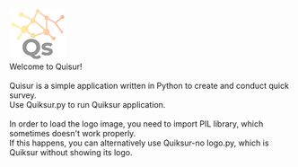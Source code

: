 ![](logo.png)<br />
Welcome to Quisur!<br /><br />
Quisur is a simple application written in Python to create and conduct quick survey. <br />Use Quiksur.py to run Quiksur application.<br /><br />
In order to load the logo image, you need to import PIL library, which sometimes doesn't work properly. <br />If this happens, you can alternatively use Quiksur-no logo.py, which is Quiksur without showing its logo.
